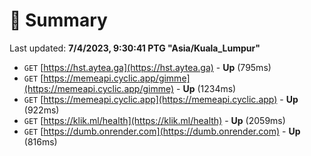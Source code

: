 # 📖 Summary
Last updated: **7/4/2023, 9:30:41 PTG "Asia/Kuala_Lumpur"**

- `GET` [https://hst.aytea.ga](https://hst.aytea.ga) - **Up** (795ms)
- `GET` [https://memeapi.cyclic.app/gimme](https://memeapi.cyclic.app/gimme) - **Up** (1234ms)
- `GET` [https://memeapi.cyclic.app](https://memeapi.cyclic.app) - **Up** (922ms)
- `GET` [https://klik.ml/health](https://klik.ml/health) - **Up** (2059ms)
- `GET` [https://dumb.onrender.com](https://dumb.onrender.com) - **Up** (816ms)
